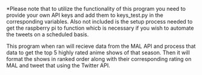 *Please note that to utilize the functionality of this program you need to provide your own API keys and add them to keys_test.py in the corresponding variables. Also not included is the setup process needed to get the raspberry pi to function whicb is necessary if you wish to automate the tweets on a scheduled basis. 

This program when ran will recieve data from the MAL API and process that data to get the top 5 highly rated anime shows of that season. Then it will format the shows in ranked order along with their corresponding rating on MAL and tweet that using the Twitter API. 
